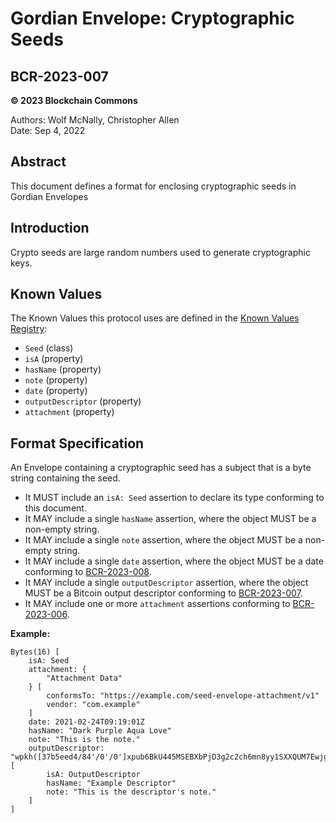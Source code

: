 # Gordian Envelope: Cryptographic Seeds

## BCR-2023-007

**© 2023 Blockchain Commons**

Authors: Wolf McNally, Christopher Allen<br/>
Date: Sep 4, 2022

## Abstract

This document defines a format for enclosing cryptographic seeds in Gordian Envelopes

## Introduction

Crypto seeds are large random numbers used to generate cryptographic keys.

## Known Values

The Known Values this protocol uses are defined in the [Known Values Registry](bcr-2023-002-known-value.md#appendix-a-registry):

* `Seed` (class)
* `isA` (property)
* `hasName` (property)
* `note` (property)
* `date` (property)
* `outputDescriptor` (property)
* `attachment` (property)

## Format Specification

An Envelope containing a cryptographic seed has a subject that is a byte string containing the seed.

* It MUST include an `isA: Seed` assertion to declare its type conforming to this document.
* It MAY include a single `hasName` assertion, where the object MUST be a non-empty string.
* It MAY include a single `note` assertion, where the object MUST be a non-empty string.
* It MAY include a single `date` assertion, where the object MUST be a date conforming to [BCR-2023-008](bcr-2023-008-dcbor-date.md).
* It MAY include a single `outputDescriptor` assertion, where the object MUST be a Bitcoin output descriptor conforming to [BCR-2023-007](bcr-2023-007-envelope-output-desc.md).
* It MAY include one or more `attachment` assertions conforming to [BCR-2023-006](bcr-2023-006-envelope-attachment.md).

**Example:**

```
Bytes(16) [
    isA: Seed
    attachment: {
        "Attachment Data"
    } [
        conformsTo: "https://example.com/seed-envelope-attachment/v1"
        vendor: "com.example"
    ]
    date: 2021-02-24T09:19:01Z
    hasName: "Dark Purple Aqua Love"
    note: "This is the note."
    outputDescriptor: "wpkh([37b5eed4/84'/0'/0']xpub6BkU445MSEBXbPjD3g2c2ch6mn8yy1SXXQUM7EwjgYiq6Wt1NDwDZ45npqWcV8uQC5oi2gHuVukoCoZZyT4HKq8EpotPMqGqxdZRuapCQ23/<0;1>/*)" [
        isA: OutputDescriptor
        hasName: "Example Descriptor"
        note: "This is the descriptor's note."
    ]
]
```
